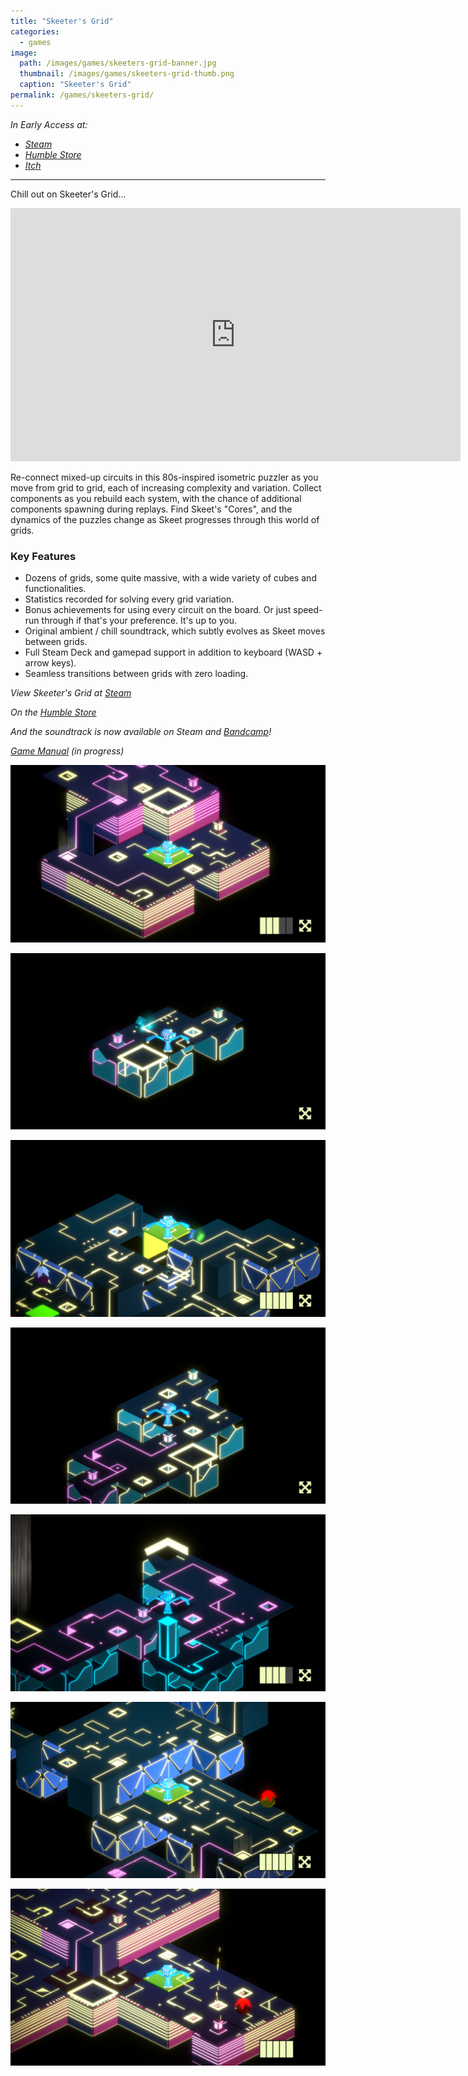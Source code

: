 ```yaml
---
title: "Skeeter's Grid"
categories:
  - games
image:
  path: /images/games/skeeters-grid-banner.jpg
  thumbnail: /images/games/skeeters-grid-thumb.png
  caption: "Skeeter's Grid"
permalink: /games/skeeters-grid/ 
---
```

*In Early Access at:*

* *[Steam](https://store.steampowered.com/app/1773440/Skeeters_Grid/)*
* *[Humble Store](https://www.humblebundle.com/store/skeeters-grid)*
* *[Itch](https://strangeshuttle.itch.io/skeeters-grid)*
---

Chill out on Skeeter's Grid...

<iframe width="720" height="405" src="https://www.youtube.com/embed/3OSlEwX0piM" title="YouTube video player" frameborder="0" allow="accelerometer; autoplay; clipboard-write; encrypted-media; gyroscope; picture-in-picture" allowfullscreen></iframe>

Re-connect mixed-up circuits in this 80s-inspired isometric puzzler as you move from grid to grid, each of increasing complexity and variation. Collect components as you rebuild each system, with the chance of additional components spawning during replays. Find Skeet's "Cores", and the dynamics of the puzzles change as Skeet progresses through this world of grids.

### Key Features
* Dozens of grids, some quite massive, with a wide variety of cubes and functionalities.
* Statistics recorded for solving every grid variation.
* Bonus achievements for using every circuit on the board. Or just speed-run through if that's your preference. It's up to you.
* Original ambient / chill soundtrack, which subtly evolves as Skeet moves between grids.
* Full Steam Deck and gamepad support in addition to keyboard (WASD + arrow keys).
* Seamless transitions between grids with zero loading.

*View Skeeter's Grid at [Steam](https://store.steampowered.com/app/1773440/Skeeters_Grid/)*

*On the [Humble Store](https://www.humblebundle.com/store/skeeters-grid)*

*And the soundtrack is now available on Steam and [Bandcamp](https://strangeshuttle.bandcamp.com/album/skeeters-grid-ost-1)!*

*[Game Manual](https://www.strangeshuttle.com/games/skeeters-grid-manual/) (in progress)*

![Skeeter's Grid Screenshot](/images/games/ea/0.1.2.png)

![Skeeter's Grid Screenshot](/images/games/ea/0.0.0.png)

![Skeeter's Grid Screenshot](/images/games/ea/0.2.4.png)

![Skeeter's Grid Screenshot](/images/games/ea/0.0.2.png)

![Skeeter's Grid Screenshot](/images/games/ea/0.0.5.png)

![Skeeter's Grid Screenshot](/images/games/ea/0.2.3.png)

![Skeeter's Grid Screenshot](/images/games/ea/0.1.4.png)
